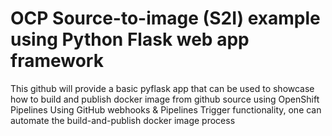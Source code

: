 # OCP Source-to-image (S2I) example using Python Flask web app framework
This github will provide a basic pyflask app that can be used to showcase how to build and publish docker image from github source using OpenShift Pipelines
Using GitHub webhooks & Pipelines Trigger functionality, one can automate the build-and-publish docker image process
